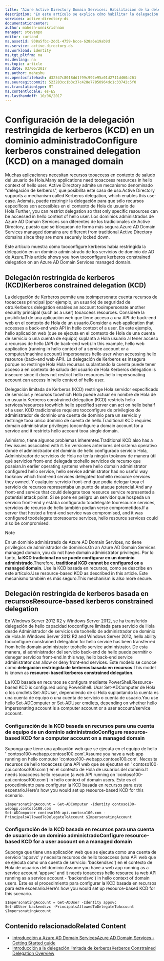 ```yaml
---
title: "Azure Active Directory Domain Services: Habilitación de la delegación restringida de kerberos | Microsoft Docs"
description: "En este artículo se explica cómo habilitar la delegación restringida de kerberos en dominios administrados de Azure Active Directory Domain Services."
services: active-directory-ds
documentationcenter: 
author: mahesh-unnikrishnan
manager: stevenpo
editor: curtand
ms.assetid: 938a5fbc-2dd1-4759-bcce-628a6e19ab9d
ms.service: active-directory-ds
ms.workload: identity
ms.tgt_pltfrm: na
ms.devlang: na
ms.topic: article
ms.date: 03/06/2017
ms.author: maheshu
ms.openlocfilehash: d32547c8018dd1f99c992e95a01d2711d460a261
ms.sourcegitcommit: 523283cc1b3c37c428e77850964dc1c33742c5f0
ms.translationtype: MT
ms.contentlocale: es-ES
ms.lasthandoff: 10/06/2017
---
```

# <a name="configure-kerberos-constrained-delegation-kcd-on-a-managed-domain"></a><span data-ttu-id="af01a-103">Configuración de la delegación restringida de kerberos (KCD) en un dominio administrado</span><span class="sxs-lookup"><span data-stu-id="af01a-103">Configure kerberos constrained delegation (KCD) on a managed domain</span></span>
<span data-ttu-id="af01a-104">Muchas aplicaciones necesitan recursos tooaccess en contexto de saludo del usuario de Hola.</span><span class="sxs-lookup"><span data-stu-id="af01a-104">Many applications need tooaccess resources in hello context of hello user.</span></span> <span data-ttu-id="af01a-105">Active Directory admite un mecanismo denominado "delegación de kerberos", que posibilita este caso de uso.</span><span class="sxs-lookup"><span data-stu-id="af01a-105">Active Directory supports a mechanism called Kerberos delegation, which enables this use-case.</span></span> <span data-ttu-id="af01a-106">Además, puede restringir la delegación para que sólo recursos específicos son accesibles en el contexto de Hola de usuario de Hola.</span><span class="sxs-lookup"><span data-stu-id="af01a-106">Further, you can restrict delegation so that only specific resources can be accessed in hello context of hello user.</span></span> <span data-ttu-id="af01a-107">Los dominios administrados de Azure AD Domain Services son diferentes de los tradicionales de Active Directory, puesto que se bloquean de forma más segura.</span><span class="sxs-lookup"><span data-stu-id="af01a-107">Azure AD Domain Services managed domains are different from traditional Active Directory domains since they are more securely locked down.</span></span>

<span data-ttu-id="af01a-108">Este artículo muestra cómo tooconfigure kerberos había restringida la delegación en un dominio administrado de los servicios de dominio de AD de Azure.</span><span class="sxs-lookup"><span data-stu-id="af01a-108">This article shows you how tooconfigure kerberos constrained delegation on an Azure AD Domain Services managed domain.</span></span>

## <a name="kerberos-constrained-delegation-kcd"></a><span data-ttu-id="af01a-109">Delegación restringida de kerberos (KCD)</span><span class="sxs-lookup"><span data-stu-id="af01a-109">Kerberos constrained delegation (KCD)</span></span>
<span data-ttu-id="af01a-110">La delegación de Kerberos permite una tooimpersonate cuenta recursos de tooaccess principal (por ejemplo, un usuario) de seguridad de otro.</span><span class="sxs-lookup"><span data-stu-id="af01a-110">Kerberos delegation enables an account tooimpersonate another security principal (such as a user) tooaccess resources.</span></span> <span data-ttu-id="af01a-111">Considere la posibilidad de una aplicación web que tiene acceso a una API de back-end web en el contexto de Hola de un usuario.</span><span class="sxs-lookup"><span data-stu-id="af01a-111">Consider a web application that accesses a back-end web API in hello context of a user.</span></span> <span data-ttu-id="af01a-112">En este ejemplo, hello aplicación web (que se ejecuta en el contexto de Hola de una cuenta de servicio o una cuenta de equipo) suplanta a Hola usuario al tener acceso a recursos de hello (API de back-end web).</span><span class="sxs-lookup"><span data-stu-id="af01a-112">In this example, hello web application (running in hello context of a service account or a computer/machine account) impersonates hello user when accessing hello resource (back-end web API).</span></span> <span data-ttu-id="af01a-113">La delegación de Kerberos es insegura porque no restringe Hola Hola recursos suplantando la cuenta puede tener acceso a en contexto de saludo del usuario de Hola.</span><span class="sxs-lookup"><span data-stu-id="af01a-113">Kerberos delegation is insecure since it does not restrict hello resources hello impersonating account can access in hello context of hello user.</span></span>

<span data-ttu-id="af01a-114">Delegación limitada de Kerberos (KCD) restringe Hola servidor especificado de servicios y recursos toowhich Hola puede actuar en nombre de Hola de un usuario.</span><span class="sxs-lookup"><span data-stu-id="af01a-114">Kerberos constrained delegation (KCD) restricts hello services/resources toowhich hello specified server can act on hello behalf of a user.</span></span> <span data-ttu-id="af01a-115">KCD tradicionales requiere tooconfigure de privilegios de administrador de dominio una cuenta de dominio para un servicio y restringe tooa único dominio de cuenta de hello.</span><span class="sxs-lookup"><span data-stu-id="af01a-115">Traditional KCD requires domain administrator privileges tooconfigure a domain account for a service and it restricts hello account tooa single domain.</span></span>

<span data-ttu-id="af01a-116">Asimismo, tiene algunos problemas inherentes.</span><span class="sxs-lookup"><span data-stu-id="af01a-116">Traditional KCD also has a few issues associated with it.</span></span> <span data-ttu-id="af01a-117">En versiones anteriores del sistema operativo donde el administrador del dominio de hello configurado servicio Hola, Administrador de servicios de Hola no tenía ningún tooknow de manera útil qué servicios front-end delegada toohello servicios de recurso que poseían.</span><span class="sxs-lookup"><span data-stu-id="af01a-117">In earlier operating systems where hello domain administrator configured hello service, hello service administrator had no useful way tooknow which front-end services delegated toohello resource services they owned.</span></span> <span data-ttu-id="af01a-118">Y cualquier servicio front-end que podía delegar tooa el servicio de recursos representaba un punto de ataque potencial.</span><span class="sxs-lookup"><span data-stu-id="af01a-118">And any front-end service that could delegate tooa resource service represented a potential attack point.</span></span> <span data-ttu-id="af01a-119">Si se pone en peligro un servidor que hospeda un servicio front-end y estaba configurado toodelegate tooresource services, servicios de recurso de hello también podían verse comprometidos.</span><span class="sxs-lookup"><span data-stu-id="af01a-119">If a server that hosted a front-end service was compromised, and it was configured toodelegate tooresource services, hello resource services could also be compromised.</span></span>

> [!NOTE]
> <span data-ttu-id="af01a-120">En un dominio administrado de Azure AD Domain Services, no tiene privilegios de administrador de dominios.</span><span class="sxs-lookup"><span data-stu-id="af01a-120">On an Azure AD Domain Services managed domain, you do not have domain administrator privileges.</span></span> <span data-ttu-id="af01a-121">Por lo tanto, **la KCD tradicional no se puede configurar en un dominio administrado**.</span><span class="sxs-lookup"><span data-stu-id="af01a-121">Therefore, **traditional KCD cannot be configured on a managed domain**.</span></span> <span data-ttu-id="af01a-122">Use la KCD basada en recursos, como se describe en este artículo.</span><span class="sxs-lookup"><span data-stu-id="af01a-122">Use resource-based KCD as described in this article.</span></span> <span data-ttu-id="af01a-123">Este mecanismo también es más seguro.</span><span class="sxs-lookup"><span data-stu-id="af01a-123">This mechanism is also more secure.</span></span>
>
>

## <a name="resource-based-kerberos-constrained-delegation"></a><span data-ttu-id="af01a-124">Delegación restringida de kerberos basada en recursos</span><span class="sxs-lookup"><span data-stu-id="af01a-124">Resource-based kerberos constrained delegation</span></span>
<span data-ttu-id="af01a-125">En Windows Server 2012 R2 y Windows Server 2012, se ha transferido delegación de hello capacidad tooconfigure limitada para servicio de Hola desde Administrador de servicios de toohello de administrador de dominio de Hola.</span><span class="sxs-lookup"><span data-stu-id="af01a-125">In Windows Server 2012 R2 and Windows Server 2012, hello ability tooconfigure constrained delegation for hello service has been transferred from hello domain administrator toohello service administrator.</span></span> <span data-ttu-id="af01a-126">De esta manera, el administrador del servicio back-end de hello puede permitir o denegar servicios front-end.</span><span class="sxs-lookup"><span data-stu-id="af01a-126">In this way, hello back-end service administrator can allow or deny front-end services.</span></span> <span data-ttu-id="af01a-127">Este modelo se conoce como **delegación restringida de kerberos basada en recursos**.</span><span class="sxs-lookup"><span data-stu-id="af01a-127">This model is known as **resource-based kerberos constrained delegation**.</span></span>

<span data-ttu-id="af01a-128">La KCD basada en recursos se configura mediante PowerShell.</span><span class="sxs-lookup"><span data-stu-id="af01a-128">Resource-based KCD is configured using PowerShell.</span></span> <span data-ttu-id="af01a-129">Usar Set-ADComputer de Hola o los cmdlets Set-ADUser, dependiendo de si Hola suplantando la cuenta es una cuenta de equipo o una cuenta de servicio o cuenta de usuario.</span><span class="sxs-lookup"><span data-stu-id="af01a-129">You use hello Set-ADComputer or Set-ADUser cmdlets, depending on whether hello impersonating account is a computer account or a user account/service account.</span></span>

### <a name="configure-resource-based-kcd-for-a-computer-account-on-a-managed-domain"></a><span data-ttu-id="af01a-130">Configuración de la KCD basada en recursos para una cuenta de equipo de un dominio administrado</span><span class="sxs-lookup"><span data-stu-id="af01a-130">Configure resource-based KCD for a computer account on a managed domain</span></span>
<span data-ttu-id="af01a-131">Suponga que tiene una aplicación web que se ejecuta en el equipo de hello ' contoso100-webapp.contoso100.com'.</span><span class="sxs-lookup"><span data-stu-id="af01a-131">Assume you have a web app running on hello computer 'contoso100-webapp.contoso100.com'.</span></span> <span data-ttu-id="af01a-132">Necesita recursos de hello tooaccess (una API web que se ejecutan en ' contoso100-api.contoso100.com') en el contexto de Hola de usuarios del dominio.</span><span class="sxs-lookup"><span data-stu-id="af01a-132">It needs tooaccess hello resource (a web API running on 'contoso100-api.contoso100.com') in hello context of domain users.</span></span> <span data-ttu-id="af01a-133">Este es el procedimiento para configurar la KCD basada en recursos para este escenario.</span><span class="sxs-lookup"><span data-stu-id="af01a-133">Here's how you would set up resource-based KCD for this scenario.</span></span>

```
$ImpersonatingAccount = Get-ADComputer -Identity contoso100-webapp.contoso100.com
Set-ADComputer contoso100-api.contoso100.com -PrincipalsAllowedToDelegateToAccount $ImpersonatingAccount
```

### <a name="configure-resource-based-kcd-for-a-user-account-on-a-managed-domain"></a><span data-ttu-id="af01a-134">Configuración de la KCD basada en recursos para una cuenta de usuario de un dominio administrado</span><span class="sxs-lookup"><span data-stu-id="af01a-134">Configure resource-based KCD for a user account on a managed domain</span></span>
<span data-ttu-id="af01a-135">Suponga que tiene una aplicación web que se ejecuta como una cuenta de servicio 'appsvc' y necesita recursos de hello tooaccess (una API web que se ejecuta como una cuenta de servicio: 'backendsvc') en el contexto de Hola de usuarios del dominio.</span><span class="sxs-lookup"><span data-stu-id="af01a-135">Assume you have a web app running as a service account 'appsvc' and it needs tooaccess hello resource (a web API running as a service account - 'backendsvc') in hello context of domain users.</span></span> <span data-ttu-id="af01a-136">Este es el procedimiento para configurar la KCD basada en recursos para este escenario.</span><span class="sxs-lookup"><span data-stu-id="af01a-136">Here's how you would set up resource-based KCD for this scenario.</span></span>

```
$ImpersonatingAccount = Get-ADUser -Identity appsvc
Set-ADUser backendsvc -PrincipalsAllowedToDelegateToAccount $ImpersonatingAccount
```

## <a name="related-content"></a><span data-ttu-id="af01a-137">Contenido relacionado</span><span class="sxs-lookup"><span data-stu-id="af01a-137">Related Content</span></span>
* [<span data-ttu-id="af01a-138">Introducción a Azure AD Domain Services</span><span class="sxs-lookup"><span data-stu-id="af01a-138">Azure AD Domain Services - Getting Started guide</span></span>](active-directory-ds-getting-started.md)
* [<span data-ttu-id="af01a-139">Introducción a la delegación limitada de kerberos</span><span class="sxs-lookup"><span data-stu-id="af01a-139">Kerberos Constrained Delegation Overview</span></span>](https://technet.microsoft.com/library/jj553400.aspx)
